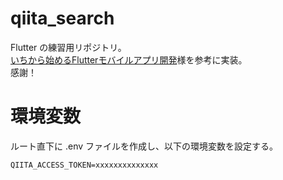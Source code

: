 # qiita_search
Flutter の練習用リポジトリ。  
[いちから始めるFlutterモバイルアプリ開発](https://zenn.dev/heyhey1028/books/flutter-basics/viewer/about_book)様を参考に実装。  
感謝！  

# 環境変数
ルート直下に .env ファイルを作成し、以下の環境変数を設定する。  
```
QIITA_ACCESS_TOKEN=xxxxxxxxxxxxxx
```